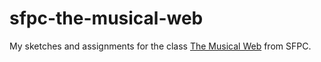 # sfpc-the-musical-web

My sketches and assignments for the class [The Musical Web](https://sfpc.study/sessions/spring-23/musical-web) from SFPC.
